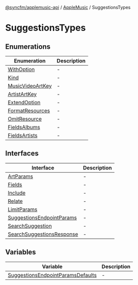 [@syncfm/applemusic-api](../../../../../globals.md) / [AppleMusic](../../index.md) / SuggestionsTypes

# SuggestionsTypes

## Enumerations

| Enumeration | Description |
| ------ | ------ |
| [WithOption](enumerations/WithOption.md) | - |
| [Kind](enumerations/Kind.md) | - |
| [MusicVideoArtKey](enumerations/MusicVideoArtKey.md) | - |
| [ArtistArtKey](enumerations/ArtistArtKey.md) | - |
| [ExtendOption](enumerations/ExtendOption.md) | - |
| [FormatResources](enumerations/FormatResources.md) | - |
| [OmitResource](enumerations/OmitResource.md) | - |
| [FieldsAlbums](enumerations/FieldsAlbums.md) | - |
| [FieldsArtists](enumerations/FieldsArtists.md) | - |

## Interfaces

| Interface | Description |
| ------ | ------ |
| [ArtParams](interfaces/ArtParams.md) | - |
| [Fields](interfaces/Fields.md) | - |
| [Include](interfaces/Include.md) | - |
| [Relate](interfaces/Relate.md) | - |
| [LimitParams](interfaces/LimitParams.md) | - |
| [SuggestionsEndpointParams](interfaces/SuggestionsEndpointParams.md) | - |
| [SearchSuggestion](interfaces/SearchSuggestion.md) | - |
| [SearchSuggestionsResponse](interfaces/SearchSuggestionsResponse.md) | - |

## Variables

| Variable | Description |
| ------ | ------ |
| [SuggestionsEndpointParamsDefaults](variables/SuggestionsEndpointParamsDefaults.md) | - |

